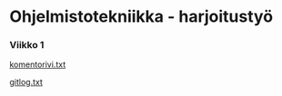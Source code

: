 # Ohjelmistotekniikka - harjoitustyö

### Viikko 1

[komentorivi.txt](https://github.com/Malpel/ot-harjoitustyo/blob/master/laskarit/viikko1/komentorivi.txt)

[gitlog.txt](https://github.com/Malpel/ot-harjoitustyo/blob/master/laskarit/viikko1/gitlog.txt)

